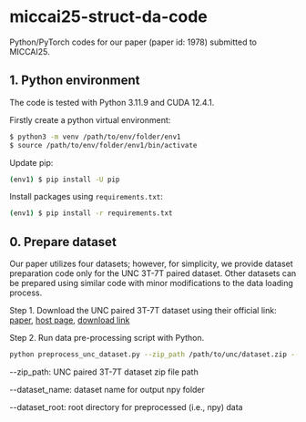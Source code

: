 # miccai25-struct-da-code

Python/PyTorch codes for our paper (paper id: 1978) submitted to MICCAI25.

## 1. Python environment

The code is tested with Python 3.11.9 and CUDA 12.4.1.

Firstly create a python virtual environment:

```bash
$ python3 -m venv /path/to/env/folder/env1
$ source /path/to/env/folder/env1/bin/activate
```

Update pip:

```bash
(env1) $ pip install -U pip
```

Install packages using ```requirements.txt```:

```bash
(env1) $ pip install -r requirements.txt
```

## 0. Prepare dataset

Our paper utilizes four datasets; however, for simplicity, we provide dataset preparation code only for the UNC 3T-7T paired dataset. Other datasets can be prepared using similar code with minor modifications to the data loading process.

Step 1. Download the UNC paired 3T-7T dataset using their official link: [paper](https://www.nature.com/articles/s41597-025-04586-9), [host page](https://springernature.figshare.com/articles/dataset/UNC_Paired_3T-7T_Dataset/23706033), [download link](https://springernature.figshare.com/ndownloader/files/41605158)

Step 2. Run data pre-processing script with Python.

```bash
python preprocess_unc_dataset.py --zip_path /path/to/unc/dataset.zip --dataset_name unc --dataset_root ./dataset
```

--zip_path: UNC paired 3T-7T dataset zip file path

--dataset_name: dataset name for output npy folder

--dataset_root: root directory for preprocessed (i.e., npy) data
